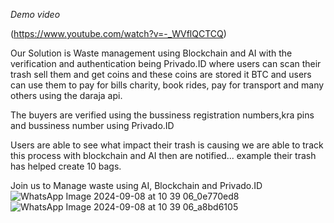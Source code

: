 *Demo  video*

(https://www.youtube.com/watch?v=-_WVflQCTCQ)

Our Solution is Waste management using Blockchain and AI with the verification and authentication being Privado.ID
where users can scan their trash sell them and get coins and these coins are stored it BTC and users can use them to pay for bills charity, book rides, pay for transport and many others using the daraja api.

The buyers are verified using the bussiness registration numbers,kra pins and bussiness number using Privado.ID

Users are able to see what impact their trash is causing we are able to track this process with blockchain and AI then are notified... example their trash has helped create 10 bags.

Join us to Manage waste using AI, Blockchain and Privado.ID
![WhatsApp Image 2024-09-08 at 10 39 06_0e770ed8](https://github.com/user-attachments/assets/c10fb0b6-a2d4-4a26-be36-28aa689d8498)
![WhatsApp Image 2024-09-08 at 10 39 06_a8bd6105](https://github.com/user-attachments/assets/018a808e-ad13-47c2-9044-c1c8a7af0814)

